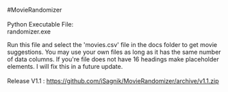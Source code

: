 #MovieRandomizer
<br>
<br>
Python Executable File:
<br>
randomizer.exe
<br>

Run this file and select the 'movies.csv' file in the docs folder to get movie suggestions. You may use your own files as long as it has the same number of data columns. If you're file does not have 16 headings make placeholder elements. I will fix this in a future update. 
<br> <br>
Release V1.1 : https://github.com/iSagnik/MovieRandomizer/archive/v1.1.zip
